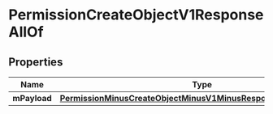 
# PermissionCreateObjectV1ResponseAllOf

## Properties
Name | Type | Description | Notes
------------ | ------------- | ------------- | -------------
**mPayload** | [**PermissionMinusCreateObjectMinusV1MinusResponseMinusMPayload**](PermissionMinusCreateObjectMinusV1MinusResponseMinusMPayload.md) |  | 



